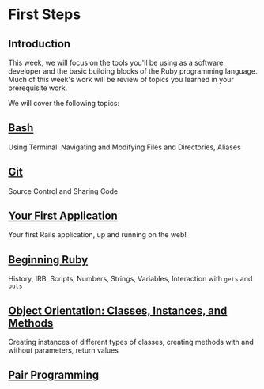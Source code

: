 # First Steps

## Introduction
This week, we will focus on the tools you'll be using as a software developer and the basic building blocks of the Ruby programming language. Much of this week's work will be review of topics you learned in your prerequisite work. 

We will cover the following topics:

## [Bash](/lessons/01_bash.md)
Using Terminal: Navigating and Modifying Files and Directories, Aliases

## [Git](/lessons/01_git.md)
Source Control and Sharing Code

## [Your First Application](/lessons/01_railsbridge.md)
Your first Rails application, up and running on the web!

## [Beginning Ruby](/lessons/01_ruby-101.md)
History, IRB, Scripts, Numbers, Strings, Variables, Interaction with `gets` and `puts`

## [Object Orientation: Classes, Instances, and Methods](/lessons/01_classes.md)
Creating instances of different types of classes, creating methods with and without parameters, return values

## [Pair Programming](/lessons/pairing.md)


